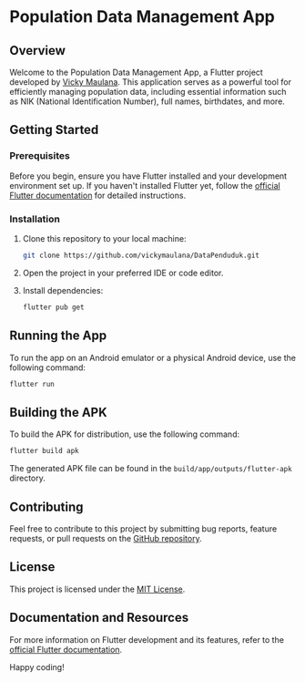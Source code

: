 # Population Data Management App

## Overview

Welcome to the Population Data Management App, a Flutter project developed by [Vicky Maulana](https://github.com/vickymaulana). This application serves as a powerful tool for efficiently managing population data, including essential information such as NIK (National Identification Number), full names, birthdates, and more.

## Getting Started

### Prerequisites

Before you begin, ensure you have Flutter installed and your development environment set up. If you haven't installed Flutter yet, follow the [official Flutter documentation](https://flutter.dev/docs/get-started/install) for detailed instructions.

### Installation

1. Clone this repository to your local machine:

    ```bash
    git clone https://github.com/vickymaulana/DataPenduduk.git
    ```

2. Open the project in your preferred IDE or code editor.

3. Install dependencies:

    ```bash
    flutter pub get
    ```

## Running the App

To run the app on an Android emulator or a physical Android device, use the following command:

```bash
flutter run
```

## Building the APK

To build the APK for distribution, use the following command:

```bash
flutter build apk
```

The generated APK file can be found in the `build/app/outputs/flutter-apk` directory.

## Contributing

Feel free to contribute to this project by submitting bug reports, feature requests, or pull requests on the [GitHub repository](https://github.com/vickymaulana/DataPenduduk).

## License

This project is licensed under the [MIT License](LICENSE).

## Documentation and Resources

For more information on Flutter development and its features, refer to the [official Flutter documentation](https://flutter.dev/docs).

Happy coding!